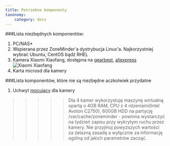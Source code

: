 ```yaml
---
title: Potrzebne komponenty
taxonomy:
    category: docs
---
```



###Lista niezbędnych komponentów:
1. PC/NAS*
2. Wspierana przez ZoneMinder'a dystrybucja Linux'a. Najkorzystniej wybrać Ubuntu, CentOS bądź RHEL
3. Kamera Xiaomi Xiaofang, dostępna na [gearbest](https://www.gearbest.com/ip-cameras/pp_620813.html), [aliexpress](https://www.aliexpress.com/wholesale?catId=0&initiative_id=SB_20180218020558&SearchText=xiaomi+xiaofang)
![Xiaomi Xiaofang](http://airmonitor.pl/images/xiaomi_xiaofang_01.jpg)
4. Karta microsd dla kamery

###Lista komponentów, które nie są niezbędne aczkolwiek przydatne
1. Uchwyt [mocujący](https://www.aliexpress.com/item/Weather-Resistance-waterproof-Plastic-Housing-camera-case-For-WyzeCam-xiaomi-xiaofang-1080p-HD-Wireless-Smart-Home/32845116020.html?spm=2114.10010108.1000013.3.4ac14ef6Eufe9o&traffic_analysisId=recommend_2088_2_90158_iswistore&scm=1007.13339.90158.0&pvid=4fdd5093-6429-4304-93d5-6d8dc5cb5bb4&tpp=1) dla kamery


>>>>>Dla 4 kamer wykorzystuję maszynę wirtualną opartą o 4GB RAM, CPU z 4 rdzeniami(Intel Avoton C2750), 600GB HDD na partycję /var/cache/zoneminder - powinna wystarczyć na tydzień zapisu przy wykrytym ruchu przez kamery. Nie przyjmuj powyższych wartości za żelazną zasadę a wyłącznie za informację ogólną od jakich parametrów zacząć.
